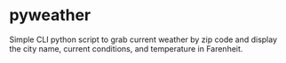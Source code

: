 # pyweather

Simple CLI python script to grab current weather by zip code and display the city name, current conditions, and temperature in Farenheit.
